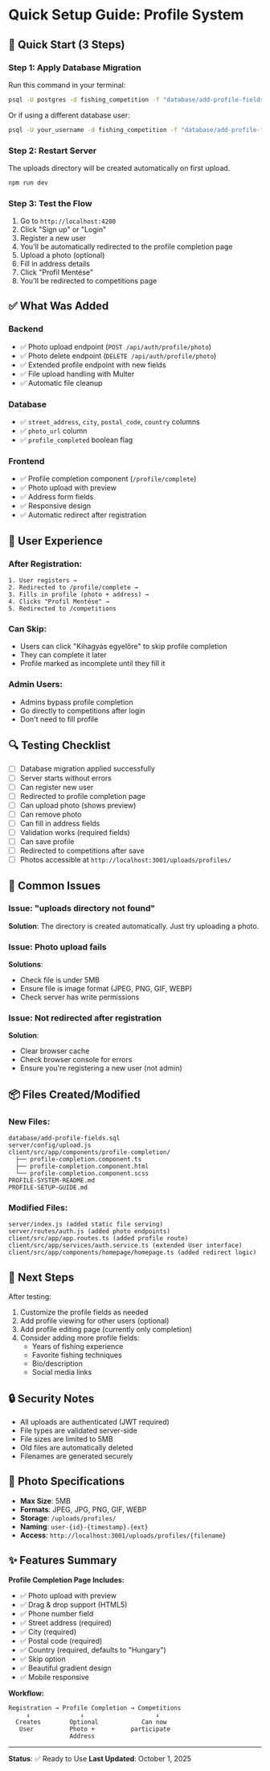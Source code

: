 # Quick Setup Guide: Profile System

## 🚀 Quick Start (3 Steps)

### Step 1: Apply Database Migration

Run this command in your terminal:

```bash
psql -U postgres -d fishing_competition -f "database/add-profile-fields.sql"
```

Or if using a different database user:

```bash
psql -U your_username -d fishing_competition -f "database/add-profile-fields.sql"
```

### Step 2: Restart Server

The uploads directory will be created automatically on first upload.

```bash
npm run dev
```

### Step 3: Test the Flow

1. Go to `http://localhost:4200`
2. Click "Sign up" or "Login"
3. Register a new user
4. You'll be automatically redirected to the profile completion page
5. Upload a photo (optional)
6. Fill in address details
7. Click "Profil Mentése"
8. You'll be redirected to competitions page

## ✅ What Was Added

### Backend
- ✅ Photo upload endpoint (`POST /api/auth/profile/photo`)
- ✅ Photo delete endpoint (`DELETE /api/auth/profile/photo`)
- ✅ Extended profile endpoint with new fields
- ✅ File upload handling with Multer
- ✅ Automatic file cleanup

### Database
- ✅ `street_address`, `city`, `postal_code`, `country` columns
- ✅ `photo_url` column
- ✅ `profile_completed` boolean flag

### Frontend
- ✅ Profile completion component (`/profile/complete`)
- ✅ Photo upload with preview
- ✅ Address form fields
- ✅ Responsive design
- ✅ Automatic redirect after registration

## 📝 User Experience

### After Registration:
```
1. User registers → 
2. Redirected to /profile/complete → 
3. Fills in profile (photo + address) → 
4. Clicks "Profil Mentése" → 
5. Redirected to /competitions
```

### Can Skip:
- Users can click "Kihagyás egyelőre" to skip profile completion
- They can complete it later
- Profile marked as incomplete until they fill it

### Admin Users:
- Admins bypass profile completion
- Go directly to competitions after login
- Don't need to fill profile

## 🔍 Testing Checklist

- [ ] Database migration applied successfully
- [ ] Server starts without errors
- [ ] Can register new user
- [ ] Redirected to profile completion page
- [ ] Can upload photo (shows preview)
- [ ] Can remove photo
- [ ] Can fill in address fields
- [ ] Validation works (required fields)
- [ ] Can save profile
- [ ] Redirected to competitions after save
- [ ] Photos accessible at `http://localhost:3001/uploads/profiles/`

## 🐛 Common Issues

### Issue: "uploads directory not found"
**Solution**: The directory is created automatically. Just try uploading a photo.

### Issue: Photo upload fails
**Solutions**:
- Check file is under 5MB
- Ensure file is image format (JPEG, PNG, GIF, WEBP)
- Check server has write permissions

### Issue: Not redirected after registration
**Solution**: 
- Clear browser cache
- Check browser console for errors
- Ensure you're registering a new user (not admin)

## 📦 Files Created/Modified

### New Files:
```
database/add-profile-fields.sql
server/config/upload.js
client/src/app/components/profile-completion/
  ├── profile-completion.component.ts
  ├── profile-completion.component.html
  └── profile-completion.component.scss
PROFILE-SYSTEM-README.md
PROFILE-SETUP-GUIDE.md
```

### Modified Files:
```
server/index.js (added static file serving)
server/routes/auth.js (added photo endpoints)
client/src/app/app.routes.ts (added profile route)
client/src/app/services/auth.service.ts (extended User interface)
client/src/app/components/homepage/homepage.ts (added redirect logic)
```

## 🎯 Next Steps

After testing:
1. Customize the profile fields as needed
2. Add profile viewing for other users (optional)
3. Add profile editing page (currently only completion)
4. Consider adding more profile fields:
   - Years of fishing experience
   - Favorite fishing techniques
   - Bio/description
   - Social media links

## 🔒 Security Notes

- All uploads are authenticated (JWT required)
- File types are validated server-side
- File sizes are limited to 5MB
- Old files are automatically deleted
- Filenames are generated securely

## 📸 Photo Specifications

- **Max Size**: 5MB
- **Formats**: JPEG, JPG, PNG, GIF, WEBP
- **Storage**: `/uploads/profiles/`
- **Naming**: `user-{id}-{timestamp}.{ext}`
- **Access**: `http://localhost:3001/uploads/profiles/{filename}`

## ✨ Features Summary

**Profile Completion Page Includes:**
- ✅ Photo upload with preview
- ✅ Drag & drop support (HTML5)
- ✅ Phone number field
- ✅ Street address (required)
- ✅ City (required)
- ✅ Postal code (required)
- ✅ Country (required, defaults to "Hungary")
- ✅ Skip option
- ✅ Beautiful gradient design
- ✅ Mobile responsive

**Workflow:**
```
Registration → Profile Completion → Competitions
     ↓              ↓                    ↓
  Creates        Optional            Can now
   User          Photo +          participate
                 Address
```

---

**Status**: ✅ Ready to Use
**Last Updated**: October 1, 2025

